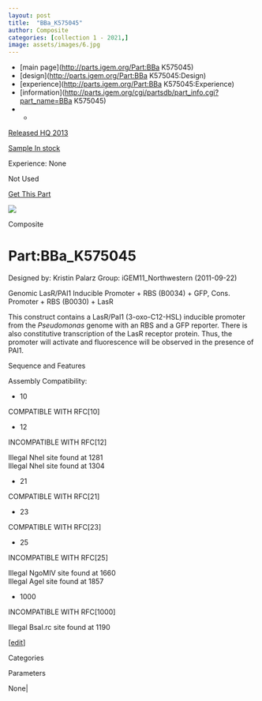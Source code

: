 ```yaml
---
layout: post
title:  "BBa_K575045"
author: Composite
categories: [collection 1 - 2021,] 
image: assets/images/6.jpg
---
```



  * [main page](http://parts.igem.org/Part:BBa K575045)
  * [design](http://parts.igem.org/Part:BBa K575045:Design)
  * [experience](http://parts.igem.org/Part:BBa K575045:Experience)
  * [information](http://parts.igem.org/cgi/partsdb/part_info.cgi?part_name=BBa K575045)
  *   * 

[Released HQ 2013](http://parts.igem.org/Help:Part_Status_Box)

[Sample In stock](http://parts.igem.org/Help:Part_Status_Box)

Experience: None

Not Used

[ Get This Part](http://parts.igem.org/partsdb/get_part.cgi?part=BBa_K575045)

![](http://parts.igem.org/images/partbypart/icon_composite.png)

Composite

# Part:BBa_K575045

Designed by: Kristin Palarz   Group: iGEM11_Northwestern   (2011-09-22)

Genomic LasR/PAI1 Inducible Promoter + RBS (B0034) + GFP, Cons. Promoter + RBS
(B0030) + LasR

This construct contains a LasR/PaI1 (3-oxo-C12-HSL) inducible promoter from
the _Pseudomonas_ genome with an RBS and a GFP reporter. There is also
constitutive transcription of the LasR receptor protein. Thus, the promoter
will activate and fluorescence will be observed in the presence of PAI1.

Sequence and Features

  

Assembly Compatibility:

  * 10

COMPATIBLE WITH RFC[10]

  * 12

INCOMPATIBLE WITH RFC[12]

Illegal NheI site found at 1281  
Illegal NheI site found at 1304  

  * 21

COMPATIBLE WITH RFC[21]

  * 23

COMPATIBLE WITH RFC[23]

  * 25

INCOMPATIBLE WITH RFC[25]

Illegal NgoMIV site found at 1660  
Illegal AgeI site found at 1857  

  * 1000

INCOMPATIBLE WITH RFC[1000]

Illegal BsaI.rc site found at 1190  

  

[[edit](http://parts.igem.org/partsdb/part_info.cgi?part_name=BBa_K575045)]

Categories

Parameters

None|

